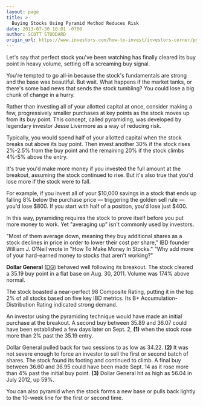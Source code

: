 ```yaml
---
layout: page
title: >-
  Buying Stocks Using Pyramid Method Reduces Risk
date: 2013-07-30 18:01 -0700
author: SCOTT STODDARD
origin_url: https://www.investors.com/how-to-invest/investors-corner/pyramiding-into-stocks-reduces-risk
---
```





Let's say that perfect stock you've been watching has finally cleared its buy point in heavy volume, setting off a screaming buy signal.


You're tempted to go all-in because the stock's fundamentals are strong and the base was beautiful. But wait. What happens if the market tanks, or there's some bad news that sends the stock tumbling? You could lose a big chunk of change in a hurry.


Rather than investing all of your allotted capital at once, consider making a few, progressively smaller purchases at key points as the stock moves up from its buy point. This concept, called pyramiding, was developed by legendary investor Jesse Livermore as a way of reducing risk.


Typically, you would spend half of your allotted capital when the stock breaks out above its buy point. Then invest another 30% if the stock rises 2%-2.5% from the buy point and the remaining 20% if the stock climbs 4%-5% above the entry.


It's true you'd make more money if you invested the full amount at the breakout, assuming the stock continued to rise. But it's also true that you'd lose more if the stock were to fall.


For example, if you invest all of your \$10,000 savings in a stock that ends up falling 8% below the purchase price — triggering the golden sell rule — you'd lose \$800. If you start with half of a position, you'd lose just \$400.


In this way, pyramiding requires the stock to prove itself before you put more money to work. Yet "averaging up" isn't commonly used by investors.


"Most of them average down, meaning they buy additional shares as a stock declines in price in order to lower their cost per share," IBD founder William J. O'Neil wrote in "How To Make Money In Stocks." "Why add more of your hard-earned money to stocks that aren't working?"


**Dollar General** ([DG](https://research.investors.com/quote.aspx?symbol=DG)) behaved well following its breakout. The stock cleared a 35.19 buy point in a flat base on Aug. 30, 2011. Volume was 174% above normal.


The stock boasted a near-perfect 98 Composite Rating, putting it in the top 2% of all stocks based on five key IBD metrics. Its B+ Accumulation-Distribution Rating indicated strong demand.


An investor using the pyramiding technique would have made an initial purchase at the breakout. A second buy between 35.89 and 36.07 could have been established a few days later on Sept. 2, **(1)** when the stock rose more than 2% past the 35.19 entry.


Dollar General pulled back for two sessions to as low as 34.22. **(2)** It was not severe enough to force an investor to sell the first or second batch of shares. The stock found its footing and continued to climb. A final buy between 36.60 and 36.95 could have been made Sept. 14 as it rose more than 4% past the initial buy point. **(3)** Dollar General hit as high as 56.04 in July 2012, up 59%.


You can also pyramid when the stock forms a new base or pulls back lightly to the 10-week line for the first or second time.




